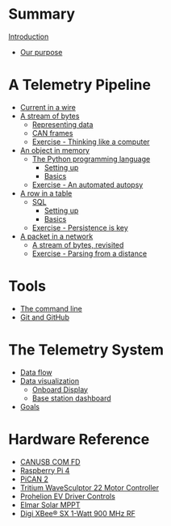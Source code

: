 # Summary

[Introduction](README.md)

- [Our purpose](purpose.md)

# A Telemetry Pipeline
- [Current in a wire](pipeline/step-0/README.md)
- [A stream of bytes](pipeline/step-1/README.md)
    - [Representing data](pipeline/step-1/representing-data.md)
    - [CAN frames](pipeline/step-1/can-frames.md)
    - [Exercise - Thinking like a computer](pipeline/step-1/exercise.md)
- [An object in memory](pipeline/step-2/README.md)
    - [The Python programming language](pipeline/step-2/python/README.md)
        - [Setting up](pipeline/step-2/python/setting-up.md)
        - [Basics](pipeline/step-2/python/basics.md)
    - [Exercise - An automated autopsy](pipeline/step-2/exercise.md)
- [A row in a table](pipeline/step-3/README.md)
    - [SQL](pipeline/step-3/sql/README.md)
        - [Setting up](pipeline/step-3/sql/setting-up.md)
        - [Basics](pipeline/step-3/sql/basics.md)
    - [Exercise - Persistence is key](pipeline/step-3/exercise.md)
- [A packet in a network](pipeline/step-4/README.md)
    - [A stream of bytes, revisited](pipeline/step-4/stream-of-bytes-revisited.md)
    - [Exercise - Parsing from a distance](pipeline/step-4/exercise.md)

# Tools
- [The command line](tools/command-line.md)
- [Git and GitHub]()

# The Telemetry System
- [Data flow](system/data-flow.md)
- [Data visualization](system/data-visualization/README.md)
    - [Onboard Display](system/data-visualization/onboard-display.md)
    - [Base station dashboard](system/data-visualization/base-station-dashboard.md)
- [Goals](system/goals.md)

# Hardware Reference
- [CANUSB COM FD]()
- [Raspberry Pi 4]()
- [PiCAN 2]()
- [Tritium WaveSculptor 22 Motor Controller](hardware/wavesculptor22.md)
- [Prohelion EV Driver Controls](hardware/driver-controls.md)
- [Elmar Solar MPPT](hardware/mppt.md)
- [Digi XBee® SX 1-Watt 900 MHz RF](hardware/xbee.md)
